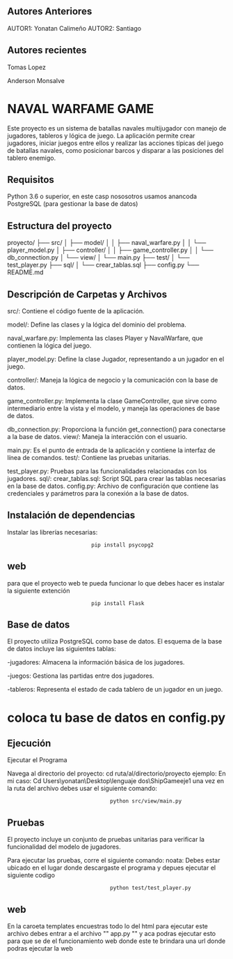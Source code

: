 ## Autores Anteriores 
AUTOR1: Yonatan Calimeño
AUTOR2: Santiago

## Autores recientes 
Tomas Lopez

Anderson Monsalve 

# NAVAL WARFAME GAME

Este proyecto es un sistema de batallas navales multijugador con manejo de jugadores, tableros y lógica de juego. La aplicación permite crear jugadores, iniciar juegos entre ellos y realizar las acciones típicas del juego de batallas navales, como posicionar barcos y disparar a las posiciones del tablero enemigo.

## Requisitos
Python 3.6 o superior, en este casp nososotros usamos anancoda
PostgreSQL (para gestionar la base de datos)

## Estructura del proyecto


proyecto/
├── src/
│   ├── model/
│   │   ├── naval_warfare.py
│   │   └── player_model.py
│   ├── controller/
│   │   ├── game_controller.py
│   │   └── db_connection.py
│   └── view/
│       └── main.py
├── test/
│   └── test_player.py
├── sql/
│   └── crear_tablas.sql
├── config.py
└── README.md
## Descripción de Carpetas y Archivos
src/: Contiene el código fuente de la aplicación.

model/: Define las clases y la lógica del dominio del problema.

naval_warfare.py: Implementa las clases Player y NavalWarfare, que contienen la lógica del juego.

player_model.py: Define la clase Jugador, representando a un jugador en el juego.

controller/: Maneja la lógica de negocio y la comunicación con la base de datos.

game_controller.py: Implementa la clase GameController, que sirve como intermediario entre la vista y el modelo, y maneja las operaciones de base de datos.

db_connection.py: Proporciona la función get_connection() para conectarse a la base de datos.
view/: Maneja la interacción con el usuario.

main.py: Es el punto de entrada de la aplicación y contiene la interfaz de línea de comandos.
test/: Contiene las pruebas unitarias.

test_player.py: Pruebas para las funcionalidades relacionadas con los jugadores.
sql/:
crear_tablas.sql: Script SQL para crear las tablas necesarias en la base de datos.
config.py: Archivo de configuración que contiene las credenciales y parámetros para la conexión a la base de datos.

## Instalación de dependencias
Instalar las librerías necesarias:


                               pip install psycopg2
## web
para que el proyecto web te pueda funcionar lo que debes hacer es instalar la siguiente extención 

                               pip install Flask
 


## Base de datos
El proyecto utiliza PostgreSQL como base de datos. El esquema de la base de datos incluye las siguientes tablas:

-jugadores: Almacena la información básica de los jugadores.

-juegos: Gestiona las partidas entre dos jugadores.

-tableros: Representa el estado de cada tablero de un jugador en un juego.

# coloca tu base de datos en config.py


## Ejecución
Ejecutar el Programa

Navega al directorio del proyecto:
cd ruta/al/directorio/proyecto
ejemplo: En mi caso: Cd Users\yonatan\Desktop\lenguaje dos\ShipGameeje1
una vez en la ruta del archivo debes usar el siguiente comando: 


                                     python src/view/main.py




## Pruebas
El proyecto incluye un conjunto de pruebas unitarias para verificar la funcionalidad del modelo de jugadores.

Para ejecutar las pruebas, corre el siguiente comando:
noata: Debes estar ubicado en el lugar donde descargaste el programa y depues ejecutar el siguiente codigo


                                     python test/test_player.py


## web
En la caroeta templates encuestras todo lo del html
para ejecutar este archivo debes entrar a el archivo "" app.py "" y aca podras ejecutar esto para que se de el funcionamiento web donde este te brindara una url donde podras ejecutar la web


                                   




